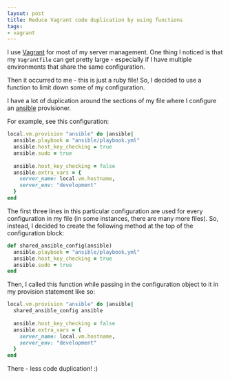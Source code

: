 ```yaml
---
layout: post
title: Reduce Vagrant code duplication by using functions
tags:
- vagrant
---
```

I use [Vagrant](https://vagrantup.com) for most of my server management.  One thing I noticed is that my `Vagrantfile` can get pretty large - especially if I have multiple environments that share the same configuration.

Then it occurred to me - this is just a ruby file!  So, I decided to use a function to limit down some of my configuration.  

I have a lot of duplication around the sections of my file where I configure an [ansible](https://www.ansible.com/) provisioner.

For example, see this configuration:

```ruby
local.vm.provision "ansible" do |ansible|
  ansible.playbook = "ansible/playbook.yml"
  ansible.host_key_checking = true
  ansible.sudo = true
    
  ansible.host_key_checking = false
  ansible.extra_vars = {
    server_name: local.vm.hostname,
    server_env: "development"
  }
end
```

The first three lines in this particular configuration are used for every configuration in my file (in some instances, there are many more files).  So, instead, I decided to create the following method at the top of the configuration block:

```ruby
def shared_ansible_config(ansible)
  ansible.playbook = "ansible/playbook.yml"
  ansible.host_key_checking = true
  ansible.sudo = true
end
```

Then, I called this function while passing in the configuration object to it in my provision statement like so:

```ruby
local.vm.provision "ansible" do |ansible|
  shared_ansible_config ansible
    
  ansible.host_key_checking = false
  ansible.extra_vars = {
    server_name: local.vm.hostname,
    server_env: "development"
  }
end
```

There - less code duplication! :)